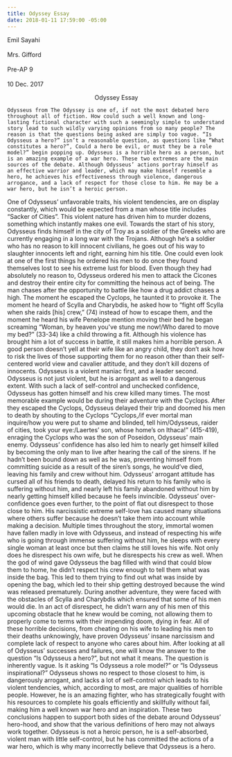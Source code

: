 ```yaml
---
title: Odyssey Essay
date: 2018-01-11 17:59:00 -05:00
---
```


Emil Sayahi<br>  
Mrs. Gifford<br>  
Pre-AP 9<br>  
10 Dec. 2017<br>  

<p align="center">Odyssey Essay</p>

  

    Odysseus from The Odyssey is one of, if not the most debated hero throughout all of fiction. How could such a well known and long-lasting fictional character with such a seemingly simple to understand story lead to such wildly varying opinions from so many people? The reason is that the questions being asked are simply too vague. “Is Odysseus a hero?” isn’t a reasonable question, as questions like “What constitutes a hero?”, Could a hero be evil, or must they be a role model?” begin popping up. Odysseus is a horrible hero as a person, but is an amazing example of a war hero. These two extremes are the main sources of the debate. Although Odysseus’ actions portray himself as an effective warrior and leader, which may make himself resemble a hero, he achieves his effectiveness through violence, dangerous arrogance, and a lack of respect for those close to him. He may be a war hero, but he isn’t a heroic person.
One of Odysseus’ unfavorable traits, his violent tendencies, are on display constantly, which would be expected from a man whose title includes “Sacker of Cities”. This violent nature has driven him to murder dozens, something which instantly makes one evil. Towards the start of his story, Odysseus finds himself in the city of Troy as a soldier of the Greeks who are currently engaging in a long war with the Trojans. Although he’s a soldier who has no reason to kill innocent civilians, he goes out of his way to slaughter innocents left and right, earning him his title. One could even look at one of the first things he ordered his men to do once they found themselves lost to see his extreme lust for blood. Even though they had absolutely no reason to, Odysseus ordered his men to attack the Cicones and destroy their entire city for committing the heinous act of being. The man chases after the opportunity to battle like how a drug addict chases a high. The moment he escaped the Cyclops, he taunted it to provoke it. The moment he heard of Scylla and Charybdis, he asked how to “fight off Scylla when she raids [his] crew,” (74) instead of how to escape them, and the moment he heard his wife Penelope mention moving their bed he began screaming “Woman, by heaven you've stung me now!/Who dared to move my bed?” (33-34) like a child throwing a fit. Although his violence has brought him a lot of success in battle, it still makes him a horrible person. A good person doesn’t yell at their wife like an angry child, they don’t ask how to risk the lives of those supporting them for no reason other than their self-centered world view and cavalier attitude, and they don’t kill dozens of innocents. Odysseus is a violent maniac first, and a leader second.
Odysseus is not just violent, but he is arrogant as well to a dangerous extent. With such a lack of self-control and unchecked confidence, Odysseus has gotten himself and his crew killed many times. The most memorable example would be during their adventure with the Cyclops. After they escaped the Cyclops, Odysseus delayed their trip and doomed his men to death by shouting to the Cyclops “Cyclops,/if ever mortal man inquire/how you were put to shame and blinded, tell him/Odysseus, raider of cities, took your eye:/Laertes’ son, whose home’s on Ithaca!” (415-419), enraging the Cyclops who was the son of Poseidon, Odysseus’ main enemy. Odysseus’ confidence has also led him to nearly get himself killed by becoming the only man to live after hearing the call of the sirens. If he hadn’t been bound down as well as he was, preventing himself from committing suicide as a result of the siren’s songs, he would’ve died, leaving his family and crew without him. Odysseus’ arrogant attitude has cursed all of his friends to death, delayed his return to his family who is suffering without him, and nearly left his family abandoned without him by nearly getting himself killed because he feels invincible.
Odysseus’ over-confidence goes even further, to the point of flat out disrespect to those close to him. His narcissistic extreme self-love has caused many situations where others suffer because he doesn’t take them into account while making a decision. Multiple times throughout the story, immortal women have fallen madly in love with Odysseus, and instead of respecting his wife who is going through immense suffering without him, he sleeps with every single woman at least once but then claims he still loves his wife. Not only does he disrespect his own wife, but he disrespects his crew as well. When the god of wind gave Odysseus the bag filled with wind that could blow them to home, he didn’t respect his crew enough to tell them what was inside the bag. This led to them trying to find out what was inside by opening the bag, which led to their ship getting destroyed because the wind was released prematurely. During another adventure, they were faced with the obstacles of Scylla and Charybdis which ensured that some of his men would die. In an act of disrespect, he didn’t warn any of his men of this upcoming obstacle that he knew would be coming, not allowing them to properly come to terms with their impending doom, dying in fear. All of these horrible decisions, from cheating on his wife to leading his men to their deaths unknowingly, have proven Odysseus’ insane narcissism and complete lack of respect to anyone who cares about him.
After looking at all of Odysseus’ successes and failures, one will know the answer to the question “Is Odysseus a hero?”, but not what it means. The question is inherently vague. Is it asking “Is Odysseus a role model?” or “Is Odysseus inspirational?” Odysseus shows no respect to those closest to him, is dangerously arrogant, and lacks a lot of self-control which leads to his violent tendencies, which, according to most, are major qualities of horrible people. However, he is an amazing fighter, who has strategically fought with his resources to complete his goals efficiently and skillfully without fail, making him a well known war hero and an inspiration. These two conclusions happen to support both sides of the debate around Odysseus’ hero-hood, and show that the various definitions of hero may not always work together. Odysseus is not a heroic person, he is a self-absorbed, violent man with little self-control, but he has committed the actions of a war hero, which is why many incorrectly believe that Odysseus is a hero.
